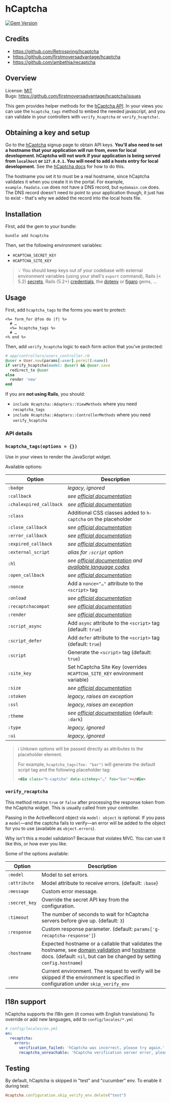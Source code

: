 # hCaptcha
[![Gem Version](https://badge.fury.io/rb/hcaptcha.svg)](https://badge.fury.io/rb/hcaptcha)

## Credits

* https://github.com/Retrospring/hcaptcha
* https://github.com/firstmoversadvantage/hcaptcha
* https://github.com/ambethia/recaptcha

## Overview

License:   [MIT](http://creativecommons.org/licenses/MIT/)  
Bugs:      https://github.com/firstmoversadvantage/hcaptcha/issues

This gem provides helper methods for the [hCaptcha API](https://hcaptcha.com). In your
views you can use the `hcaptcha_tags` method to embed the needed javascript, and you can validate
in your controllers with `verify_hcaptcha` or `verify_hcaptcha!`.

## Obtaining a key and setup

Go to the [hCaptcha](https://hcaptcha.com/webmaster/signup) signup page to obtain API keys. **You'll also need to set a hostname that your application will run from, even for local development. hCaptcha will not work if your application is being served from `localhost` or `127.0.0.1`. You will need to add a hosts entry for local development.** See the [hCaptcha docs](https://hcaptcha.com/docs) for how to do this.

The hostname you set it to must be a real hostname, since hCaptcha validates it when you create it in the portal. For example, `example.fmadata.com` does not have a DNS record, but `mydomain.com` does. The DNS record doesn't need to point to your application though, it just has to exist - that's why we added the record into the local hosts file.

## Installation

FIrst, add the gem to your bundle:
```shell
bundle add hcaptcha
```

Then, set the following environment variables:
* `HCAPTCHA_SECRET_KEY`
* `HCAPTCHA_SITE_KEY`

> 💡 You should keep keys out of your codebase with external environment variables (using your shell's `export` command), Rails (< 5.2) [secrets](https://guides.rubyonrails.org/v5.1/security.html#custom-secrets), Rails (5.2+) [credentials](https://guides.rubyonrails.org/security.html#custom-credentials), the [dotenv](https://github.com/bkeepers/dotenv) or [figaro](https://github.com/laserlemon/figaro) gems, …

## Usage

First, add `hcaptcha_tags` to the forms you want to protect:

```erb
<%= form_for @foo do |f| %>
  # …
  <%= hcaptcha_tags %>
  # …
<% end %>
```

Then, add `verify_hcaptcha` logic to each form action that you've protected:

```ruby
# app/controllers/users_controller.rb
@user = User.new(params[:user].permit(:name))
if verify_hcaptcha(model: @user) && @user.save
  redirect_to @user
else
  render 'new'
end
```

If you are **not using Rails**, you should:
* `include Hcaptcha::Adapters::ViewMethods` where you need `recaptcha_tags`
* `include Hcaptcha::Adapters::ControllerMethods` where you need `verify_hcaptcha`

### API details

### `hcaptcha_tags(options = {})`

Use in your views to render the JavaScript widget.

Available options:

| Option                  | Description |
|-------------------------|-------------|
| `:badge`                | _legacy, ignored_
| `:callback`             | _see [official documentation](https://docs.hcaptcha.com/configuration)_
| `:chalexpired_callback` | _see [official documentation](https://docs.hcaptcha.com/configuration)_
| `:class`                | Additional CSS classes added to `h-captcha` on the placeholder
| `:close_callback`       | _see [official documentation](https://docs.hcaptcha.com/configuration)_
| `:error_callback`       | _see [official documentation](https://docs.hcaptcha.com/configuration)_
| `:expired_callback`     | _see [official documentation](https://docs.hcaptcha.com/configuration)_
| `:external_script`      | _alias for `:script` option_
| `:hl`                   | _see [official documentation](https://docs.hcaptcha.com/configuration) and [available language codes](https://docs.hcaptcha.com/languages)_
| `:open_callback`        | _see [official documentation](https://docs.hcaptcha.com/configuration)_
| `:nonce`                | Add a `nonce="…"` attribute to the `<script>` tag
| `:onload`               | _see [official documentation](https://docs.hcaptcha.com/configuration)_
| `:recaptchacompat`      | _see [official documentation](https://docs.hcaptcha.com/configuration)_
| `:render`               | _see [official documentation](https://docs.hcaptcha.com/configuration)_
| `:script_async`         | Add `async` attribute to the `<script>` tag (default: `true`)
| `:script_defer`         | Add `defer` attribute to the `<script>` tag (default: `true`)
| `:script`               | Generate the `<script>` tag (default: `true`)
| `:site_key`             | Set hCaptcha Site Key (overrides `HCAPTCHA_SITE_KEY` environment variable)
| `:size`                 | _see [official documentation](https://docs.hcaptcha.com/configuration)_
| `:stoken`               | _legacy, raises an exception_
| `:ssl`                  | _legacy, raises an exception_
| `:theme`                | _see [official documentation](https://docs.hcaptcha.com/configuration)_ (default: `:dark`)
| `:type`                 | _legacy, ignored_
| `:ui`                   | _legacy, ignored_

> ℹ️ Unkown options will be passed directly as attributes to the placeholder element.
>
> For example, `hcaptcha_tags(foo: "bar")` will generate the default script tag and the following placeholder tag:
> ```html
> <div class="h-captcha" data-sitekey="…" foo="bar"></div>
> ```

### `verify_recaptcha`

This method returns `true` or `false` after processing the response token from the hCaptcha widget.
This is usually called from your controller.

Passing in the ActiveRecord object via `model: object` is optional. If you pass a `model`—and the
captcha fails to verify—an error will be added to the object for you to use (available as
`object.errors`).

Why isn't this a model validation? Because that violates MVC. You can use it like this, or how ever
you like.

Some of the options available:

| Option         | Description |
|----------------|-------------|
| `:model`       | Model to set errors.
| `:attribute`   | Model attribute to receive errors. (default: `:base`)
| `:message`     | Custom error message.
| `:secret_key`  | Override the secret API key from the configuration.
| `:timeout`     | The number of seconds to wait for hCaptcha servers before give up. (default: `3`)
| `:response`    | Custom response parameter. (default: `params['g-recaptcha-response']`)
| `:hostname`    | Expected hostname or a callable that validates the hostname, see [domain validation](https://developers.google.com/recaptcha/docs/domain_validation) and [hostname](https://developers.google.com/recaptcha/docs/verify#api-response) docs. (default: `nil`, but can be changed by setting `config.hostname`)
| `:env`         | Current environment. The request to verify will be skipped if the environment is specified in configuration under `skip_verify_env`

## I18n support

hCaptcha supports the I18n gem (it comes with English translations)
To override or add new languages, add to `config/locales/*.yml`

```yaml
# config/locales/en.yml
en:
  recaptcha:
    errors:
      verification_failed: 'hCaptcha was incorrect, please try again.'
      recaptcha_unreachable: 'hCaptcha verification server error, please try again.'
```

## Testing

By default, hCaptcha is skipped in "test" and "cucumber" env. To enable it during test:

```ruby
Hcaptcha.configuration.skip_verify_env.delete("test")
```